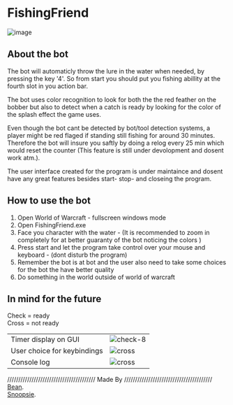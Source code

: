 # FishingFriend
![image](https://user-images.githubusercontent.com/78900612/150030165-08816228-09a1-4925-86de-bdfb9ac89b58.png)

## About the bot

The bot will automaticly throw the lure in the water when needed, by pressing the key '4'. So from start you should put you fishing abillity at the fourth slot in you action bar.


The bot uses color recognition to look for both the the red feather on the bobber but also to detect when a catch is ready by looking for the color of the splash effect the game uses.

Even though the bot cant be detected by bot/tool detection systems, a player might be red flaged if standing still fishing for around 30 minutes. Therefore the bot will insure you saftly by doing a relog every 25 min which would reset the counter (This feature is still under devolopment and dosent work atm.). 

The user interface created for the program is under maintaince and dosent have any great features besides start- stop- and closeing the program.

## How to use the bot

1. Open World of Warcraft - fullscreen windows mode
2. Open FishingFriend.exe
3. Face you character with the water - (It is recommended to zoom in completely for at better guaranty of the bot noticing the colors )
4. Press start and let the program take control over your mouse and keyboard - (dont disturb the program) 
5. Remember the bot is at bot and the user also need to take some choices for the bot the have better quality
6. Do something in the world outside of world of warcraft

## In mind for the future
Check = ready <br/> Cross = not ready <table> <tr><td>Timer display on GUI</td><td>![check-8](https://user-images.githubusercontent.com/78900612/110119026-804fc580-7dbb-11eb-90d1-3cea3bcff255.png)</td></tr><tr><td>User choice for keybindings</td><td>![cross](https://user-images.githubusercontent.com/78900612/150360484-8cbbb0d2-8e22-4cc9-9427-0624837187e9.png)</td></tr><tr><td>Console log</td><td>![cross](https://user-images.githubusercontent.com/78900612/150360484-8cbbb0d2-8e22-4cc9-9427-0624837187e9.png)</td></tr> </table>

//////////////////////////////////////// Made By ////////////////////////////////////////
<br />
[Bean](https://github.com/bentsen).
<br />
[Snoopsie](https://github.com/Snoopsie1).
